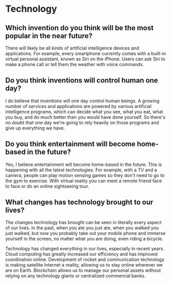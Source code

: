 # Technology



## Which invention do you think will be the most popular in the near future?

There will likely be all kinds of artificial intelligence devices and applications. For example, every smartphone currently comes with a built-in virtual personal assistant, known as Siri on the iPhone. Users can ask Siri to make a phone call or tell them the weather with voice commands.

## Do you think inventions will control human one day?

I do believe that inventions will one day control human beings. A growing number of services and applications are powered by various artificial intelligence programs, which can decide what you see, what you eat, what you buy, and do much better than you would have done yourself. So there's no doubt that one day we're going to rely heavily on those programs and give up everything we have.

## Do you think entertainment will become home-based in the future?

Yes, I believe entertainment will become home-based in the future. This is happening with all the latest technologies. For example, with a TV and a camera, people can play motion sensing games so they don't need to go to the gym to exercise. With virtual reality you can meet a remote friend face to face or do an online sightseeing tour.

## What changes has technology brought to our lives?

The changes technology has brought can be seen in literally every aspect of our lives. In the past, when you ate you just ate, when you walked you just walked, but now you probably take out your mobile phone and immerse yourself in the screen, no matter what you are doing, even riding a bicycle. 

Technology has changed everything in our lives, especially in recent years. Cloud computing has greatly increased our efficiency and has improved coordination online. Development of rocket and communication technology is making satellite Internet a reality, allowing us to stay online wherever we are on Earth. Blockchain allows us to manage our personal assets without relying on any technology giants or centralized commercial banks.

